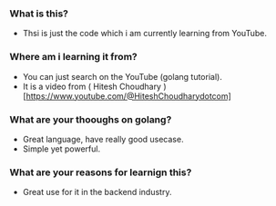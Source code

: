 ### What is this?

- Thsi is just the code which i am currently learning from YouTube.

### Where am i learning it from?

- You can just search on the YouTube (golang tutorial).
- It is a video from ( Hitesh Choudhary )[https://www.youtube.com/@HiteshChoudharydotcom]

### What are your thooughs on golang?

- Great language, have really good usecase.
- Simple yet powerful.

### What are your reasons for learnign this?

- Great use for it in the backend industry.
